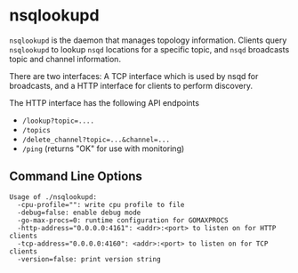 nsqlookupd
==========

`nsqlookupd` is the daemon that manages topology information. Clients query `nsqlookupd` to lookup `nsqd` locations for
a specific topic, and `nsqd` broadcasts topic and channel information.

There are two interfaces: A TCP interface which is used by nsqd for broadcasts, and a HTTP interface for clients to
perform discovery.

The HTTP interface has the following API endpoints

 * `/lookup?topic=....`
 * `/topics`
 * `/delete_channel?topic=...&channel=...`
 * `/ping` (returns "OK" for use with monitoring)

Command Line Options
--------------------

    Usage of ./nsqlookupd:
      -cpu-profile="": write cpu profile to file
      -debug=false: enable debug mode
      -go-max-procs=0: runtime configuration for GOMAXPROCS
      -http-address="0.0.0.0:4161": <addr>:<port> to listen on for HTTP clients
      -tcp-address="0.0.0.0:4160": <addr>:<port> to listen on for TCP clients
      -version=false: print version string
